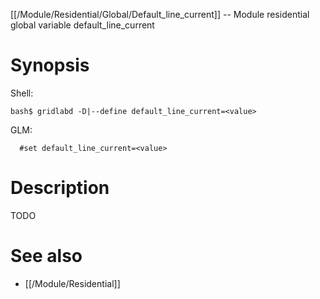 [[/Module/Residential/Global/Default_line_current]] -- Module residential global variable default_line_current

# Synopsis
Shell:
~~~
bash$ gridlabd -D|--define default_line_current=<value>
~~~
GLM:
~~~
  #set default_line_current=<value>
~~~

# Description

TODO

# See also
* [[/Module/Residential]]
